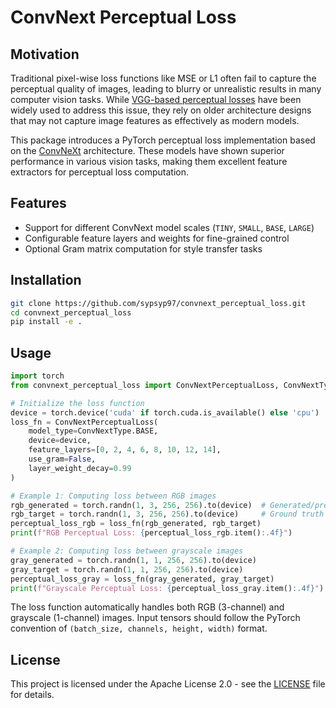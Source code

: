 # ConvNext Perceptual Loss

## Motivation

Traditional pixel-wise loss functions like MSE or L1 often fail to capture the perceptual quality of images, leading to blurry or unrealistic results in many computer vision tasks. While [VGG-based perceptual losses](https://arxiv.org/abs/1603.08155) have been widely used to address this issue, they rely on older architecture designs that may not capture image features as effectively as modern models.

This package introduces a PyTorch perceptual loss implementation based on the [ConvNeXt](https://arxiv.org/abs/2201.03545) architecture. These models have shown superior performance in various vision tasks, making them excellent feature extractors for perceptual loss computation.

## Features

- Support for different ConvNext model scales (`TINY`, `SMALL`, `BASE`, `LARGE`)
- Configurable feature layers and weights for fine-grained control
- Optional Gram matrix computation for style transfer tasks

## Installation

```bash
git clone https://github.com/sypsyp97/convnext_perceptual_loss.git
cd convnext_perceptual_loss
pip install -e .
```

## Usage

```python
import torch
from convnext_perceptual_loss import ConvNextPerceptualLoss, ConvNextType

# Initialize the loss function
device = torch.device('cuda' if torch.cuda.is_available() else 'cpu')
loss_fn = ConvNextPerceptualLoss(
    model_type=ConvNextType.BASE,
    device=device,
    feature_layers=[0, 2, 4, 6, 8, 10, 12, 14],
    use_gram=False,
    layer_weight_decay=0.99 
)

# Example 1: Computing loss between RGB images
rgb_generated = torch.randn(1, 3, 256, 256).to(device)  # Generated/predicted image
rgb_target = torch.randn(1, 3, 256, 256).to(device)     # Ground truth image
perceptual_loss_rgb = loss_fn(rgb_generated, rgb_target)
print(f"RGB Perceptual Loss: {perceptual_loss_rgb.item():.4f}")

# Example 2: Computing loss between grayscale images
gray_generated = torch.randn(1, 1, 256, 256).to(device)
gray_target = torch.randn(1, 1, 256, 256).to(device)
perceptual_loss_gray = loss_fn(gray_generated, gray_target)
print(f"Grayscale Perceptual Loss: {perceptual_loss_gray.item():.4f}")
```

The loss function automatically handles both RGB (3-channel) and grayscale (1-channel) images. Input tensors should follow the PyTorch convention of `(batch_size, channels, height, width)` format.

## License

This project is licensed under the Apache License 2.0 - see the [LICENSE](LICENSE) file for details.
